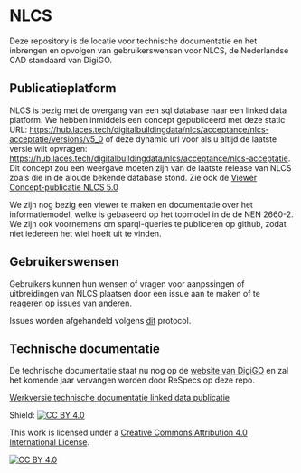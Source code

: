 # NLCS
Deze repository is de locatie voor technische documentatie en het inbrengen en opvolgen van gebruikerswensen voor NLCS, de Nederlandse CAD standaard van DigiGO.


## Publicatieplatform
NLCS is bezig met de overgang van een sql database naar een linked data platform. We hebben inmiddels een concept gepubliceerd met deze static URL: https://hub.laces.tech/digitalbuildingdata/nlcs/acceptance/nlcs-acceptatie/versions/v5_0  of deze dynamic url voor als u altijd de laatste versie wilt opvragen: https://hub.laces.tech/digitalbuildingdata/nlcs/acceptance/nlcs-acceptatie. Dit concept zou een weergave moeten zijn van de laatste release van NLCS zoals die in de aloude bekende database stond. Zie ook de [Viewer Concept-publicatie NLCS 5.0]( https://bimloket.github.io/ld-viewer/nlcs/)

We zijn nog bezig een viewer te maken en documentatie over het informatiemodel, welke is gebaseerd op het topmodel in de de NEN 2660-2. We zijn ook voornemens om sparql-queries te publiceren op github, zodat niet iedereen het wiel hoeft uit te vinden.


## Gebruikerswensen

Gebruikers kunnen hun wensen of vragen voor aanpssingen of uitbreidingen van NLCS plaatsen door een issue aan te maken of te reageren op issues van anderen.

Issues worden afgehandeld volgens [dit](https://github.com/bimloket/NLCS/blob/main/instructies/RASCI%20Github%20issues%20NLCS.pdf) protocol.

## Technische documentatie
De technische documentatie staat nu nog op de [website van DigiGO](https://www.bimloket.nl/p/429/Documentatie) en zal het komende jaar vervangen worden door ReSpecs op deze repo.

[Werkversie technische documentatie linked data publicatie](https://bimloket.github.io/NLCS/code_documentation)

Shield: [![CC BY 4.0][cc-by-shield]][cc-by]

This work is licensed under a
[Creative Commons Attribution 4.0 International License][cc-by].

[![CC BY 4.0][cc-by-image]][cc-by]

[cc-by]: http://creativecommons.org/licenses/by/4.0/
[cc-by-image]: https://i.creativecommons.org/l/by/4.0/88x31.png
[cc-by-shield]: https://img.shields.io/badge/License-CC%20BY%204.0-lightgrey.svg

